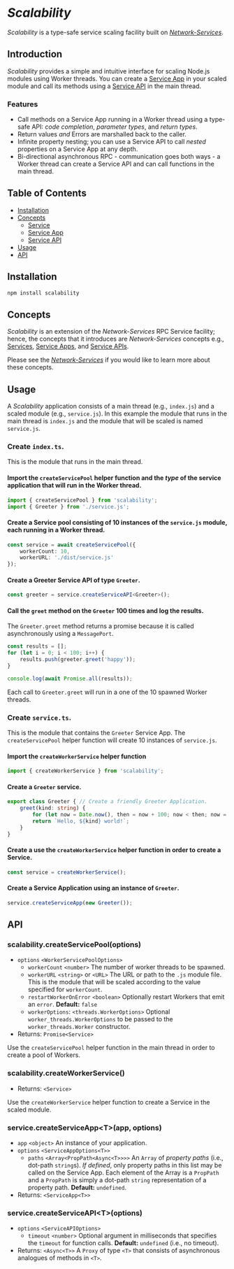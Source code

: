 # *Scalability*

*Scalability* is a type-safe service scaling facility built on [*Network-Services*](https://github.com/faranalytics/network-services).

## Introduction

*Scalability* provides a simple and intuitive interface for scaling Node.js modules using Worker threads.  You can create a [Service App](https://github.com/faranalytics/network-services#service-app) in your scaled module and call its methods using a [Service API](https://github.com/faranalytics/network-services#service-api) in the main thread.

### Features
- Call methods on a Service App running in a Worker thread using a type-safe API: *code completion*, *parameter types*, and *return types*.
- Return values *and* Errors are marshalled back to the caller.
- Infinite property nesting; you can use a Service API to call *nested* properties on a Service App at any depth.
- Bi-directional asynchronous RPC - communication goes both ways - a Worker thread can create a Service API and can call functions in the main thread.

## Table of Contents
- [Installation](#installation)
- [Concepts](#concepts)
    - [Service](https://github.com/faranalytics/network-services#service)
    - [Service App](https://github.com/faranalytics/network-services#service-app)
    - [Service API](https://github.com/faranalytics/network-services#service-api)
- [Usage](#usage)
- [API](#api)

## Installation
```bash
npm install scalability
```
## Concepts
*Scalability* is an extension of the *Network-Services* RPC Service facility; hence, the concepts that it introduces are *Network-Services* concepts e.g., [Services](https://github.com/faranalytics/network-services#service), [Service Apps](https://github.com/faranalytics/network-services#service-app), and [Service APIs](https://github.com/faranalytics/network-services#service-api).

Please see the [*Network-Services*](https://github.com/faranalytics/network-services#concepts) if you would like to learn more about these concepts. 

## Usage

A *Scalability* application consists of a main thread (e.g., `index.js`) and a scaled module (e.g., `service.js`).  In this example the module that runs in the main thread is `index.js` and the module that will be scaled is named `service.js`.

### Create `index.ts`.
This is the module that runs in the main thread.
#### Import the `createServicePool` helper function and the ***type*** of the service application that will run in the Worker thread.
```ts
import { createServicePool } from 'scalability';
import { Greeter } from './service.js';
```
#### Create a Service pool consisting of 10 instances of the `service.js` module, each running in a Worker thread.
```ts
const service = await createServicePool({
    workerCount: 10,
    workerURL: './dist/service.js'
});
```
#### Create a Greeter Service API of type `Greeter`.
```ts
const greeter = service.createServiceAPI<Greeter>();
```
#### Call the `greet` method on the `Greeter` 100 times and log the results.
The `Greeter.greet` method returns a promise because it is called asynchronously using a `MessagePort`.
```ts
const results = [];
for (let i = 0; i < 100; i++) {
    results.push(greeter.greet('happy'));
}

console.log(await Promise.all(results));
```
Each call to `Greeter.greet` will run in a one of the 10 spawned Worker threads.

### Create `service.ts`.
This is the module that contains the `Greeter` Service App.  The `createServicePool` helper function will create 10 instances of `service.js`.

#### Import the `createWorkerService` helper function
```ts
import { createWorkerService } from 'scalability';
```
#### Create a `Greeter` service.
```ts
export class Greeter { // Create a friendly Greeter Application.
    greet(kind: string) {
        for (let now = Date.now(), then = now + 100; now < then; now = Date.now()); // Block for 100 milliseconds.
        return `Hello, ${kind} world!`;
    }
}
```
#### Create a use the `createWorkerService` helper function in order to create a Service.
```ts
const service = createWorkerService();
```
#### Create a Service Application using an instance of `Greeter`.
```ts
service.createServiceApp(new Greeter());
```
## API
### scalability.createServicePool(options)
- `options` `<WorkerServicePoolOptions>`
    - `workerCount` `<number>` The number of worker threads to be spawned.
    - `workerURL` `<string>` or `<URL>` The URL or path to the `.js` module file.  This is the module that will be scaled according to the value specified for `workerCount`.
    - `restartWorkerOnError` `<boolean>` Optionally restart Workers that emit an `error`. **Default:** `false`
    - `workerOptions`: `<threads.WorkerOptions>` Optional `worker_threads.WorkerOptions` to be passed to the `worker_threads.Worker` constructor.
- Returns: `Promise<Service>`

Use the `createServicePool` helper function in the main thread in order to create a pool of Workers.

### scalability.createWorkerService()
- Returns: `<Service>`

Use the `createWorkerService` helper function to create a Service in the scaled module.

### service.createServiceApp\<T\>(app, options)
- `app` `<object>` An instance of your application.
- `options` `<ServiceAppOptions<T>>`
    - `paths` `<Array<PropPath<Async<T>>>>` An `Array` of *property paths* (i.e., dot-path `string`s).  *If defined*, only property paths in this list may be called on the Service App. Each element of the Array is a `PropPath` and a `PropPath` is simply a dot-path `string` representation of a property path.  **Default:** `undefined`.
- Returns: `<ServiceApp<T>>`

### service.createServiceAPI\<T\>(options)
- `options` `<ServiceAPIOptions>`
    - `timeout` `<number>` Optional argument in milliseconds that specifies the `timeout` for function calls. **Default:** `undefined` (i.e., no timeout).
- Returns: `<Async<T>>` A `Proxy` of type `<T>` that consists of asynchronous analogues of methods in `<T>`.